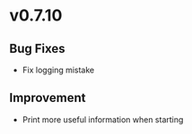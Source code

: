 # v0.7.10

## Bug Fixes

- Fix logging mistake

## Improvement

- Print more useful information when starting
